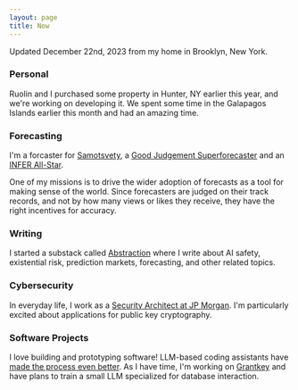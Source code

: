 ```yaml
---
layout: page
title: Now
---
```


Updated December 22nd, 2023 from my home in Brooklyn, New York.

### Personal
Ruolin and I purchased some property in Hunter, NY earlier this year, and we're working on developing it. We spent some time in the Galapagos Islands earlier this month and had an amazing time. 

### Forecasting
I'm a forcaster for [Samotsvety](https://samotsvety.org/), a [Good Judgement Superforecaster](https://www.credential.net/a5fc2da6-e001-4478-8812-f03a6e370b10#gs.y1449y) and an [INFER All-Star](https://www.infer-pub.com/forecaster/JonathanMann).

One of my missions is to drive the wider adoption of forecasts as a tool for making sense of the world. Since forecasters are judged on their track records, and not by how many views or likes they receive, they have the right incentives for accuracy.

### Writing
I started a substack called [Abstraction](https://abstraction.substack.com/) where I write about AI safety, existential risk, prediction markets, forecasting, and other related topics.

### Cybersecurity
In everyday life, I work as a [Security Architect at JP Morgan](https://www.linkedin.com/in/mannjonathan/). I'm particularly excited about applications for public key cryptography.

### Software Projects
I love building and prototyping software! LLM-based coding assistants have [made the process even better](https://jonathanmann.github.io/2022/12/23/logo-detection-with-open-cv/). As I have time, I'm working on [Grantkey](https://grantkey.com/) and have plans to train a small LLM specialized for database interaction.
